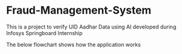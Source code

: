 # Fraud-Management-System

This is a project to verify UID Aadhar Data using AI developed during Infosys Springboard Internship

The below flowchart shows how the application works


